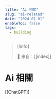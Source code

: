 ```yaml
---
title: "Ai 相關"
slug: "ai-related"
date: "2024-01-01"
enableToc: false
tags:
  - building
---
```


> [!info]
>
> 🌱 來自：[[index]]

# Ai 相關

[[ChatGPT]]
